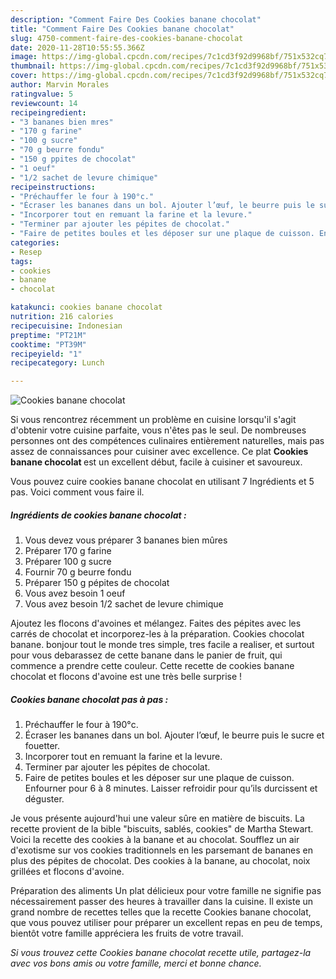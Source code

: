 ```yaml
---
description: "Comment Faire Des Cookies banane chocolat"
title: "Comment Faire Des Cookies banane chocolat"
slug: 4750-comment-faire-des-cookies-banane-chocolat
date: 2020-11-28T10:55:55.366Z
image: https://img-global.cpcdn.com/recipes/7c1cd3f92d9968bf/751x532cq70/cookies-banane-chocolat-photo-principale-de-la-recette.jpg
thumbnail: https://img-global.cpcdn.com/recipes/7c1cd3f92d9968bf/751x532cq70/cookies-banane-chocolat-photo-principale-de-la-recette.jpg
cover: https://img-global.cpcdn.com/recipes/7c1cd3f92d9968bf/751x532cq70/cookies-banane-chocolat-photo-principale-de-la-recette.jpg
author: Marvin Morales
ratingvalue: 5
reviewcount: 14
recipeingredient:
- "3 bananes bien mres"
- "170 g farine"
- "100 g sucre"
- "70 g beurre fondu"
- "150 g ppites de chocolat"
- "1 oeuf"
- "1/2 sachet de levure chimique"
recipeinstructions:
- "Préchauffer le four à 190°c."
- "Écraser les bananes dans un bol. Ajouter l’œuf, le beurre puis le sucre et fouetter."
- "Incorporer tout en remuant la farine et la levure."
- "Terminer par ajouter les pépites de chocolat."
- "Faire de petites boules et les déposer sur une plaque de cuisson. Enfourner pour 6 à 8 minutes. Laisser refroidir pour qu’ils durcissent et déguster."
categories:
- Resep
tags:
- cookies
- banane
- chocolat

katakunci: cookies banane chocolat 
nutrition: 216 calories
recipecuisine: Indonesian
preptime: "PT21M"
cooktime: "PT39M"
recipeyield: "1"
recipecategory: Lunch

---
```



![Cookies banane chocolat](https://img-global.cpcdn.com/recipes/7c1cd3f92d9968bf/751x532cq70/cookies-banane-chocolat-photo-principale-de-la-recette.jpg)

Si vous rencontrez récemment un problème en cuisine lorsqu'il s'agit d'obtenir votre cuisine parfaite, vous n'êtes pas le seul. De nombreuses personnes ont des compétences culinaires entièrement naturelles, mais pas assez de connaissances pour cuisiner avec excellence. Ce plat <strong> Cookies banane chocolat </strong> est un excellent début, facile à cuisiner et savoureux.

<!--inarticleads1-->

Vous pouvez cuire cookies banane chocolat en utilisant 7 Ingrédients et 5 pas. Voici comment vous faire il.

##### Ingrédients de cookies banane chocolat :

1. Vous devez vous préparer 3 bananes bien mûres
1. Préparer 170 g farine
1. Préparer 100 g sucre
1. Fournir 70 g beurre fondu
1. Préparer 150 g pépites de chocolat
1. Vous avez besoin 1 oeuf
1. Vous avez besoin 1/2 sachet de levure chimique


Ajoutez les flocons d&#39;avoines et mélangez. Faites des pépites avec les carrés de chocolat et incorporez-les à la préparation. Cookies chocolat banane. bonjour tout le monde tres simple, tres facile a realiser, et surtout pour vous debarassez de cette banane dans le panier de fruit, qui commence a prendre cette couleur. Cette recette de cookies banane chocolat et flocons d&#39;avoine est une très belle surprise ! 

<!--inarticleads2-->

##### Cookies banane chocolat pas à pas :

1. Préchauffer le four à 190°c.
1. Écraser les bananes dans un bol. Ajouter l’œuf, le beurre puis le sucre et fouetter.
1. Incorporer tout en remuant la farine et la levure.
1. Terminer par ajouter les pépites de chocolat.
1. Faire de petites boules et les déposer sur une plaque de cuisson. Enfourner pour 6 à 8 minutes. Laisser refroidir pour qu’ils durcissent et déguster.


Je vous présente aujourd&#39;hui une valeur sûre en matière de biscuits. La recette provient de la bible &#34;biscuits, sablés, cookies&#34; de Martha Stewart. Voici la recette des cookies à la banane et au chocolat. Soufflez un air d&#39;exotisme sur vos cookies traditionnels en les parsemant de bananes en plus des pépites de chocolat. Des cookies à la banane, au chocolat, noix grillées et flocons d&#39;avoine. 

<!--inarticleads1-->

<p>
Préparation des aliments Un plat délicieux pour votre famille ne signifie pas nécessairement passer des heures à travailler dans la cuisine. Il existe un grand nombre de recettes telles que la recette Cookies banane chocolat, que vous pouvez utiliser pour préparer un excellent repas en peu de temps, bientôt votre famille appréciera les fruits de votre travail.
</p>

<p>
<i>Si vous trouvez cette Cookies banane chocolat recette utile, partagez-la avec vos bons amis ou votre famille, merci et bonne chance.</i>
</p>
